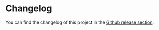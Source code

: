 # Changelog

You can find the changelog of this project in the [Github release section](https://github.com/best-of-lists/best-of-update-action/releases).
